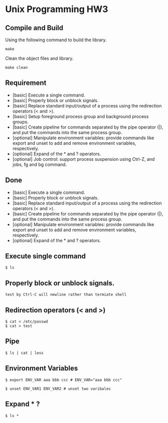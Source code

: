 # Unix Programming HW3

## Compile and Build

Using the following command to build the library.

```
make
```

Clean the object files and library.

```
make clean
```

## Requirement

* [basic] Execute a single command.
* [basic] Properly block or unblock signals.
* [basic] Replace standard input/output of a process using the redirection operators (< and >).
* [basic] Setup foreground process group and background process groups.
* [basic] Create pipeline for commands separated by the pipe operator (|), and put the commands into the same process group.
* [optional] Manipulate environment variables: provide commands like export and unset to add and remove environment variables, respectively.
* [optional] Expand of the * and ? operators.
* [optional] Job control: support process suspension using Ctrl-Z, and jobs, fg and bg command.

## Done

* [basic] Execute a single command.
* [basic] Properly block or unblock signals.
* [basic] Replace standard input/output of a process using the redirection operators (< and >).
* [basic] Create pipeline for commands separated by the pipe operator (|), and put the commands into the same process group.
* [optional] Manipulate environment variables: provide commands like export and unset to add and remove environment variables, respectively.
* [optional] Expand of the * and ? operators.

## Execute single command

```
$ ls
```

## Properly block or unblock signals.

```
test by Ctrl-C will newline rather than termiate shell
```

## Redirection operators (< and >)

```
$ cat < /etc/passwd
$ cat > test
```

## Pipe

```
$ ls | cat | less
```

## Environment Variables

```
$ export ENV_VAR aaa bbb ccc # ENV_VAR="aaa bbb ccc"
```

```
$ unset ENV_VAR1 ENV_VAR2 # unset two varibales
```

## Expand * ?

```
$ ls *
```